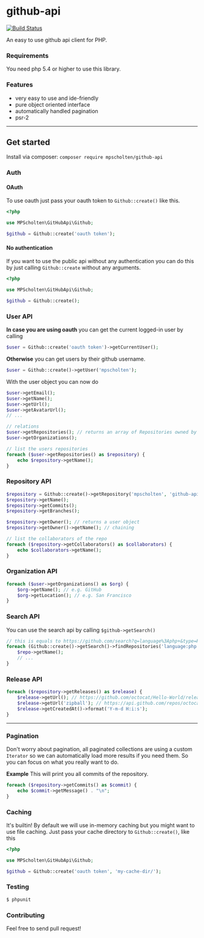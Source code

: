 github-api
==========
[![Build Status](https://travis-ci.org/mpscholten/github-api.png?branch=master)](https://travis-ci.org/mpscholten/github-api)

An easy to use github api client for PHP.

### Requirements ###
You need php 5.4 or higher to use this library.

### Features ###
* very easy to use and ide-friendly
* pure object oriented interface
* automatically handled pagination
* psr-2
 
----

## Get started ##
Install via composer: `composer require mpscholten/github-api`


### Auth ###
#### OAuth ####

To use oauth just pass your oauth token to `Github::create()` like this.
```php
<?php

use MPScholten\GitHubApi\Github;

$github = Github::create('oauth token');
```

#### No authentication ####
If you want to use the public api without any authentication you can do this by just calling `Github::create` without any arguments.
```php
<?php

use MPScholten\GitHubApi\Github;

$github = Github::create();
```

### User API ###
**In case you are using oauth** you can get the current logged-in user by calling
```php
$user = Github::create('oauth token')->getCurrentUser();
```
**Otherwise** you can get users by their github username.
```php
$user = Github::create()->getUser('mpscholten');
```

With the user object you can now do
```php
$user->getEmail();
$user->getName();
$user->getUrl();
$user->getAvatarUrl();
// ...

// relations
$user->getRepositories(); // returns an array of Repositories owned by the user
$user->getOrganizations();

// list the users repositories
foreach ($user->getRepositories() as $repository) {
    echo $repository->getName();
}
```


### Repository API ###
```php
$repository = Github::create()->getRepository('mpscholten', 'github-api');
$repository->getName();
$repository->getCommits();
$repository->getBranches();

$repository->getOwner(); // returns a user object
$repository->getOwner()->getName(); // chaining 

// list the collaborators of the repo
foreach ($repository->getCollaborators() as $collaborators) {
    echo $collaborators->getName();
}
```

### Organization API ###
```php
foreach ($user->getOrganizations() as $org) {
    $org->getName(); // e.g. GitHub
    $org->getLocation(); // e.g. San Francisco
}
```

### Search API ###
You can use the search api by calling `$github->getSearch()`
```php
// this is equals to https://github.com/search?q=language%3Aphp+&type=Repositories&ref=searchresults
foreach (Github::create()->getSearch()->findRepositories('language:php') as $repo) {
    $repo->getName();
    // ...
}
```

### Release API ###
```php
foreach ($repository->getReleases() as $release) {
    $release->getUrl(); // https://github.com/octocat/Hello-World/releases/v1.0.0
    $release->getUrl('zipball'); // https://api.github.com/repos/octocat/Hello-World/zipball/v1.0.0
    $release->getCreatedAt()->format('Y-m-d H:i:s');
}
```


----


### Pagination ###
Don't worry about pagination, all paginated collections are using a custom `Iterator` so we can automatically load more results if you need them. So you can focus on what you really want to do.

**Example**
This will print you all commits of the repository.
```php
foreach ($repository->getCommits() as $commit) {
    echo $commit->getMessage() . "\n";
}
```

### Caching ###
It's builtin! By default we will use in-memory caching but you might want to use file caching. Just pass your cache directory to `Github::create()`, like this
```php
<?php

use MPScholten\GitHubApi\Github;

$github = Github::create('oauth token', 'my-cache-dir/');
```

### Testing ###
```bash
$ phpunit
```

### Contributing ###
Feel free to send pull request!

